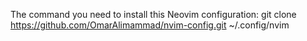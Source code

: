 The command you need to install this Neovim configuration:
git clone https://github.com/OmarAlimammad/nvim-config.git ~/.config/nvim
